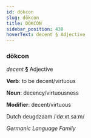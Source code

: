 ```yaml
---
id: dökcon
slug: dökcon
title: DÖKCON
sidebar_position: 438
hoverText: decent § Adjective
---
```


### dökcon

*decent* **§** Adjective

**Verb**: to be decent/virtuous

**Noun**: decency/virtuousness

**Modifier**: decent/virtuous

Dutch deugdzaam /ˈdøːxt.saːm/

*Germanic Language Family*